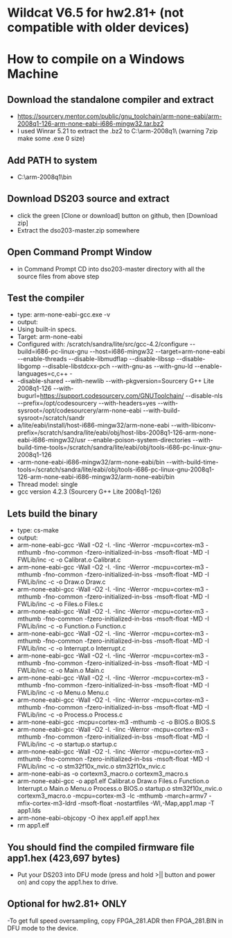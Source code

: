 Wildcat V6.5 for hw2.81+ (not compatible with older devices)
=

How to compile on a Windows Machine
===================================

Download the standalone compiler and extract
-
- https://sourcery.mentor.com/public/gnu_toolchain/arm-none-eabi/arm-2008q1-126-arm-none-eabi-i686-mingw32.tar.bz2
- I used Winrar 5.21 to extract the .bz2 to C:\arm-2008q1\  (warning 7zip make some .exe 0 size)

Add PATH to system 
-
- C:\arm-2008q1\bin

Download DS203 source and extract 
-
- click the green [Clone or download] button on github, then [Download zip]
- Extract the dso203-master.zip somewhere

Open Command Prompt Window
-
- in Command Prompt CD into dso203-master directory with all the source files from above step

Test the compiler
-
- type: arm-none-eabi-gcc.exe -v
- output:
- Using built-in specs.
- Target: arm-none-eabi
- Configured with: /scratch/sandra/lite/src/gcc-4.2/configure --build=i686-pc-linux-gnu --host=i686-mingw32 --target=arm-none-eabi --enable-threads --disable-libmudflap --disable-libssp --disable-libgomp --disable-libstdcxx-pch --with-gnu-as --with-gnu-ld --enable-languages=c,c++ -
- -disable-shared --with-newlib --with-pkgversion=Sourcery G++ Lite 2008q1-126 --with-bugurl=https://support.codesourcery.com/GNUToolchain/ --disable-nls --prefix=/opt/codesourcery --with-headers=yes --with-sysroot=/opt/codesourcery/arm-none-eabi --with-build-sysroot=/scratch/sandr
- a/lite/eabi/install/host-i686-mingw32/arm-none-eabi --with-libiconv-prefix=/scratch/sandra/lite/eabi/obj/host-libs-2008q1-126-arm-none-eabi-i686-mingw32/usr --enable-poison-system-directories --with-build-time-tools=/scratch/sandra/lite/eabi/obj/tools-i686-pc-linux-gnu-2008q1-126
- -arm-none-eabi-i686-mingw32/arm-none-eabi/bin --with-build-time-tools=/scratch/sandra/lite/eabi/obj/tools-i686-pc-linux-gnu-2008q1-126-arm-none-eabi-i686-mingw32/arm-none-eabi/bin
- Thread model: single
- gcc version 4.2.3 (Sourcery G++ Lite 2008q1-126)

Lets build the binary
-
- type: cs-make
- output:
- arm-none-eabi-gcc -Wall -O2 -I. -Iinc  -Werror -mcpu=cortex-m3 -mthumb -fno-common -fzero-initialized-in-bss -msoft-float -MD -I FWLib/inc -c -o Calibrat.o Calibrat.c
- arm-none-eabi-gcc -Wall -O2 -I. -Iinc  -Werror -mcpu=cortex-m3 -mthumb -fno-common -fzero-initialized-in-bss -msoft-float -MD -I FWLib/inc -c -o Draw.o Draw.c
- arm-none-eabi-gcc -Wall -O2 -I. -Iinc  -Werror -mcpu=cortex-m3 -mthumb -fno-common -fzero-initialized-in-bss -msoft-float -MD -I FWLib/inc -c -o Files.o Files.c
- arm-none-eabi-gcc -Wall -O2 -I. -Iinc  -Werror -mcpu=cortex-m3 -mthumb -fno-common -fzero-initialized-in-bss -msoft-float -MD -I FWLib/inc -c -o Function.o Function.c
- arm-none-eabi-gcc -Wall -O2 -I. -Iinc  -Werror -mcpu=cortex-m3 -mthumb -fno-common -fzero-initialized-in-bss -msoft-float -MD -I FWLib/inc -c -o Interrupt.o Interrupt.c
- arm-none-eabi-gcc -Wall -O2 -I. -Iinc  -Werror -mcpu=cortex-m3 -mthumb -fno-common -fzero-initialized-in-bss -msoft-float -MD -I FWLib/inc -c -o Main.o Main.c
- arm-none-eabi-gcc -Wall -O2 -I. -Iinc  -Werror -mcpu=cortex-m3 -mthumb -fno-common -fzero-initialized-in-bss -msoft-float -MD -I FWLib/inc -c -o Menu.o Menu.c
- arm-none-eabi-gcc -Wall -O2 -I. -Iinc  -Werror -mcpu=cortex-m3 -mthumb -fno-common -fzero-initialized-in-bss -msoft-float -MD -I FWLib/inc -c -o Process.o Process.c
- arm-none-eabi-gcc -mcpu=cortex-m3 -mthumb  -c -o BIOS.o BIOS.S
- arm-none-eabi-gcc -Wall -O2 -I. -Iinc  -Werror -mcpu=cortex-m3 -mthumb -fno-common -fzero-initialized-in-bss -msoft-float -MD -I FWLib/inc -c -o startup.o startup.c
- arm-none-eabi-gcc -Wall -O2 -I. -Iinc  -Werror -mcpu=cortex-m3 -mthumb -fno-common -fzero-initialized-in-bss -msoft-float -MD -I FWLib/inc -c -o stm32f10x_nvic.o stm32f10x_nvic.c
- arm-none-eabi-as   -o cortexm3_macro.o cortexm3_macro.s
- arm-none-eabi-gcc -o app1.elf Calibrat.o Draw.o Files.o Function.o Interrupt.o Main.o Menu.o Process.o BIOS.o startup.o stm32f10x_nvic.o cortexm3_macro.o -mcpu=cortex-m3 -lc -mthumb -march=armv7 -mfix-cortex-m3-ldrd -msoft-float -nostartfiles -Wl,-Map,app1.map -T app1.lds
- arm-none-eabi-objcopy -O ihex app1.elf app1.hex
- rm app1.elf

You should find the compiled firmware file app1.hex (423,697 bytes)
-
- Put your DS203 into DFU mode (press and hold >|| button and power on) and copy the app1.hex to drive.

Optional for hw2.81+ ONLY 
-
-To get full speed oversampling, copy FPGA_281.ADR then FPGA_281.BIN in DFU mode to the device.
